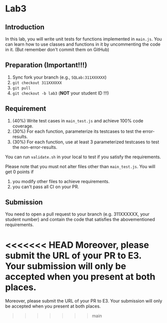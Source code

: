 # Lab3

## Introduction

In this lab, you will write unit tests for functions implemented in `main.js`. You can learn how to use classes and functions in it by uncommenting the code in it. (But remember don't commit them on GitHub)

## Preparation (Important!!!)

1. Sync fork your branch (e.g., `SQLab:311XXXXXX`)
2. `git checkout 311XXXXXX`
3. `git pull`
4. `git checkout -b lab3` (**NOT** your student ID !!!)

## Requirement

1. (40%) Write test cases in `main_test.js` and achieve 100% code coverage.
2. (30%) For each function, parameterize its testcases to test the error-results.
3. (30%) For each function, use at least 3 parameterized testcases to test the non-error-results.

You can run `validate.sh` in your local to test if you satisfy the requirements.

Please note that you must not alter files other than `main_test.js`. You will get 0 points if

1. you modify other files to achieve requirements.
2. you can't pass all CI on your PR.

## Submission

You need to open a pull request to your branch (e.g. 311XXXXXX, your student number) and contain the code that satisfies the abovementioned requirements.

<<<<<<< HEAD
Moreover, please submit the URL of your PR to E3. Your submission will only be accepted when you present at both places.
=======
Moreover, please submit the URL of your PR to E3. Your submission will only be accepted when you present at both places.
>>>>>>> main
